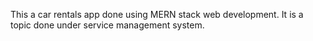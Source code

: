 This a car rentals app done using MERN stack web development. It is a topic done under service management system.
